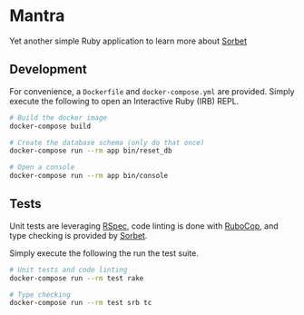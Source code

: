# Mantra

Yet another simple Ruby application to learn more about
[Sorbet](https://sorbet.org/)

## Development

For convenience, a `Dockerfile` and `docker-compose.yml` are provided. Simply
execute the following to open an Interactive Ruby (IRB) REPL.

```sh
# Build the docker image
docker-compose build

# Create the database schema (only do that once)
docker-compose run --rm app bin/reset_db

# Open a console
docker-compose run --rm app bin/console
```

## Tests

Unit tests are leveraging [RSpec](https://rspec.info/), code linting is done
with [RuboCop](https://rubocop.org/), and type checking is provided by
[Sorbet](sorbet.org/).

Simply execute the following the run the test suite.

```sh
# Unit tests and code linting
docker-compose run --rm test rake

# Type checking
docker-compose run --rm test srb tc
```
